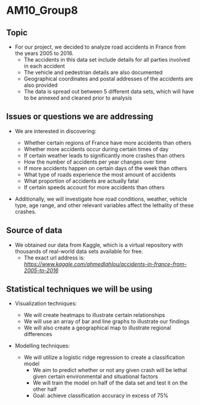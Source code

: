 # AM10_Group8

## Topic
* For our project, we decided to analyze road accidents in France from the years 2005 to 2016. 
  * The accidents in this data set include details for all parties involved in each accident
  * The vehicle and pedestrian details are also documented
  * Geographical coordinates and postal addresses of the accidents are also provided
  * The data is spread out between 5 different data sets, which will have to be annexed and cleaned prior to analysis

## Issues or questions we are addressing
* We are interested in discovering:
  * Whether certain regions of France have more accidents than others 
  * Whether more accidents occur during certain times of day
  * If certain weather leads to significantly more crashes than others
  * How the number of accidents per year changes over time
  * If more accidents happen on certain days of the week than others
  * What type of roads experience the most amount of accidents
  * What proportion of accidents are actually fatal
  * If certain speeds account for more accidents than others
  
* Additionally, we will investigate how road conditions, weather, vehicle type, age range, and other relevant variables affect the lethality of these crashes.


## Source of data
* We obtained our data from Kaggle, which is a virtual repository with thousands of real-world data sets available for free. 
  * The exact url address is: *https://www.kaggle.com/ahmedlahlou/accidents-in-france-from-2005-to-2016*

## Statistical techniques we will be using
* Visualization techniques:
  * We will create heatmaps to illustrate certain relationships
  * We will use an array of bar and line graphs to illustrate our findings
  * We will also create a geographical map to illustrate regional differences

* Modelling techniques: 
  * We will utilize a logistic ridge regression to create a classification model
    * We aim to predict whether or not any given crash will be lethal given certain environmental and situational factors
    * We will train the model on half of the data set and test it on the other half
    * Goal: achieve classification accuracy in excess of 75%

